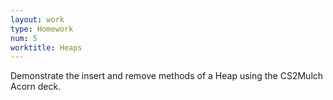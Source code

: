 ```yaml
---
layout: work
type: Homework
num: 5
worktitle: Heaps
---
```


Demonstrate the insert and remove methods of a Heap using the CS2Mulch Acorn deck.
